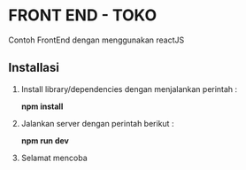 # FRONT END - TOKO 

Contoh FrontEnd dengan menggunakan reactJS


## Installasi
1. Install library/dependencies dengan menjalankan perintah :

    **npm install**

2. Jalankan server dengan perintah berikut : 

    **npm run dev**
    
3. Selamat mencoba
